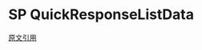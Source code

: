 #  SP QuickResponseListData 

[原文引用](https://www.fatbobman.com/posts/optimize_the_response_efficiency_of_List/)

